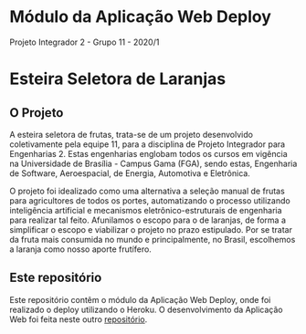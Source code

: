 # Módulo da Aplicação Web Deploy
Projeto Integrador 2 - Grupo 11 - 2020/1

# Esteira Seletora de Laranjas

## O Projeto

A esteira seletora de frutas, trata-se de um projeto desenvolvido coletivamente pela equipe 11, para a disciplina de Projeto Integrador para Engenharias 2. Estas engenharias englobam todos os cursos em vigência na Universidade de Brasília - Campus Gama (FGA), sendo estas, Engenharia de Software, Aeroespacial, de Energia, Automotiva e Eletrônica. 

O projeto foi idealizado como uma alternativa a seleção manual de frutas para agricultores de todos os portes, automatizando o processo utilizando inteligência artificial e mecanismos eletrônico-estruturais de engenharia para realizar tal feito. Afunilamos o escopo para o de laranjas, de forma a simplificar o escopo e viabilizar o projeto no prazo estipulado. Por se tratar da fruta mais consumida no mundo e principalmente, no Brasil, escolhemos a laranja como nosso aporte frutífero.

## Este repositório

Este repositório contêm o módulo da Aplicação Web Deploy, onde foi realizado o deploy utilizando o Heroku. O desenvolvimento da Aplicação Web foi feita neste outro [repositório](https://github.com/Projeto-Integrador-2-Grupo-11/AplicativoWeb).

 
